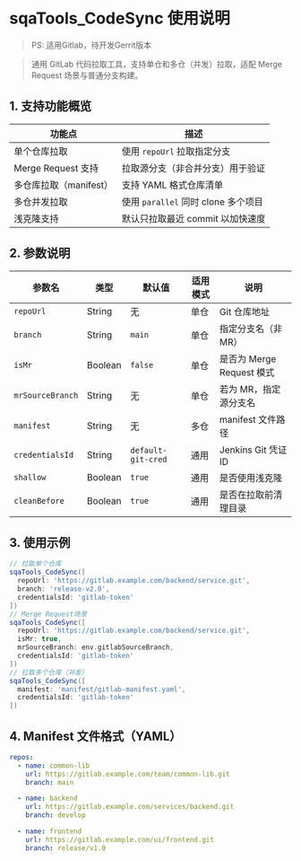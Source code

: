 # sqaTools_CodeSync 使用说明
>PS: 适用Gitlab，待开发Gerrit版本

> 通用 GitLab 代码拉取工具，支持单仓和多仓（并发）拉取，适配 Merge Request 场景与普通分支构建。
## 1. 支持功能概览
| 功能点                | 描述                                     |
| ------------------ | -------------------------------------- |
| 单个仓库拉取           | 使用 `repoUrl` 拉取指定分支                    |
| Merge Request 支持 | 拉取源分支（非合并分支）用于验证                       |
| 多仓库拉取（manifest）  | 支持 YAML 格式仓库清单                         |
| 多仓并发拉取           | 使用 `parallel` 同时 clone 多个项目            |                          |
| 浅克隆支持            | 默认只拉取最近 commit 以加快速度                   |等              |
## 2. 参数说明
| 参数名              | 类型      | 默认值                | 适用模式 | 说明                   |
| ---------------- | ------- | ------------------ | ---- | -------------------- |
| `repoUrl`        | String  | 无                  | 单仓   | Git 仓库地址             |
| `branch`         | String  | `main`             | 单仓   | 指定分支名（非 MR）          |
| `isMr`           | Boolean | `false`            | 单仓   | 是否为 Merge Request 模式 |
| `mrSourceBranch` | String  | 无                  | 单仓   | 若为 MR，指定源分支名         |
| `manifest`       | String  | 无                  | 多仓   | manifest 文件路径        |
| `credentialsId`  | String  | `default-git-cred` | 通用   | Jenkins Git 凭证 ID    |
| `shallow`        | Boolean | `true`             | 通用   | 是否使用浅克隆              |
| `cleanBefore`    | Boolean | `true`             | 通用   | 是否在拉取前清理目录           |
## 3. 使用示例
```groovy
// 拉取单个仓库
sqaTools_CodeSync([
  repoUrl: 'https://gitlab.example.com/backend/service.git',
  branch: 'release-v2.0',
  credentialsId: 'gitlab-token'
])
// Merge Request场景
sqaTools_CodeSync([
  repoUrl: 'https://gitlab.example.com/backend/service.git',
  isMr: true,
  mrSourceBranch: env.gitlabSourceBranch,
  credentialsId: 'gitlab-token'
])
// 拉取多个仓库（并发）
sqaTools_CodeSync([
  manifest: 'manifest/gitlab-manifest.yaml',
  credentialsId: 'gitlab-token'
])
```
## 4. Manifest 文件格式（YAML）
```yaml
repos:
  - name: common-lib
    url: https://gitlab.example.com/team/common-lib.git
    branch: main

  - name: backend
    url: https://gitlab.example.com/services/backend.git
    branch: develop

  - name: frontend
    url: https://gitlab.example.com/ui/frontend.git
    branch: release/v1.0
```